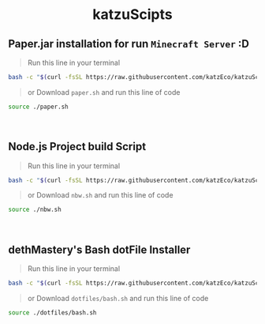 <h1 align="center">
  katzuScipts
</h1>

## Paper.jar installation for run `Minecraft Server` :D
> Run this line in your terminal

```sh
bash -c "$(curl -fsSL https://raw.githubusercontent.com/katzEco/katzuScript/main/scripts/paper.sh)"
```

> or Download `paper.sh` and run this line of code

```sh
source ./paper.sh
```
<br />

## Node.js Project build Script
> Run this line in your terminal

```sh
bash -c "$(curl -fsSL https://raw.githubusercontent.com/katzEco/katzuScript/main/scripts/nbw.sh)"
```

> or Download `nbw.sh` and run this line of code

```sh
source ./nbw.sh
```
<br />

## dethMastery's Bash dotFile Installer
> Run this line in your terminal

```sh
bash -c "$(curl -fsSL https://raw.githubusercontent.com/katzEco/katzuScript/main/scripts/dotfiles/bash.sh)"
```

> or Download `dotfiles/bash.sh` and run this line of code

```sh
source ./dotfiles/bash.sh
```